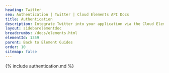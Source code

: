 ```yaml
---
heading: Twitter
seo: Authentication | Twitter | Cloud Elements API Docs
title: Authentication
description: Integrate Twitter into your application via the Cloud Elements APIs.
layout: sidebarelementdoc
breadcrumbs: /docs/elements.html
elementId: 1359
parent: Back to Element Guides
order: 10
sitemap: false
---
```


{% include authentication.md %}
